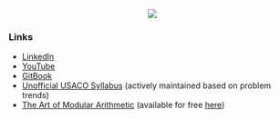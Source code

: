 <p align="center">
<img align="center" src="https://github-readme-stats-sigma-five.vercel.app/api?username=Aryansh-S&show_icons=true&theme=onedark&count_private=true">
</p>

### Links
* [LinkedIn](https://www.linkedin.com/in/aryansh-s/)
* [YouTube](https://www.youtube.com/channel/UCv8ezwOmxy3kuAYEy9JhgJQ/)
* [GitBook](https://aryansh.gitbook.io/)
* [Unofficial USACO Syllabus](https://www.overleaf.com/read/fktckfprxyxn) (actively maintained based on problem trends)
* [The Art of Modular Arithmetic](https://www.amazon.com/Art-Modular-Arithmetic-Aryansh-Shrivastava-ebook/dp/B09DF7MTWB) (available for free [here](https://aryansh-s.github.io/The_Art_of_Modular_Arithmetic.pdf))
